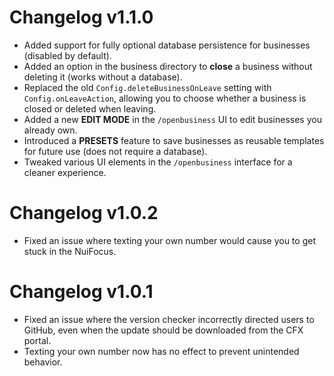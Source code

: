 # Changelog v1.1.0

- Added support for fully optional database persistence for businesses (disabled by default).  
- Added an option in the business directory to **close** a business without deleting it (works without a database).  
- Replaced the old `Config.deleteBusinessOnLeave` setting with `Config.onLeaveAction`, allowing you to choose whether a business is closed or deleted when leaving.  
- Added a new **EDIT MODE** in the `/openbusiness` UI to edit businesses you already own.  
- Introduced a **PRESETS** feature to save businesses as reusable templates for future use (does not require a database).  
- Tweaked various UI elements in the `/openbusiness` interface for a cleaner experience.  

# Changelog v1.0.2

- Fixed an issue where texting your own number would cause you to get stuck in the NuiFocus.

# Changelog v1.0.1

- Fixed an issue where the version checker incorrectly directed users to GitHub, even when the update should be downloaded from the CFX portal.
- Texting your own number now has no effect to prevent unintended behavior.
